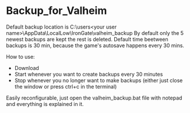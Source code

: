 # Backup_for_Valheim
Default backup location is C:\users\<your user name>\AppData\LocalLow\IronGate\valheim_backup
By default only the 5 newest backups are kept the rest is deleted.
Default time beetween backups is 30 min, because the game's autosave happens every 30 mins.

How to use:
- Download
- Start whenever you want to create backups every 30 minutes
- Stop whenever you no longer want to make backups (either just close the window or press ctrl+c in the terminal)

Easily reconfigurable, just open the valheim_backup.bat file with notepad and everything is explained in it.